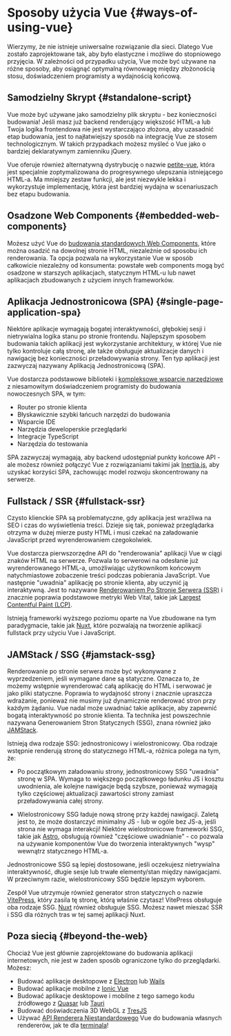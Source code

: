 # Sposoby użycia Vue {#ways-of-using-vue}

Wierzymy, że nie istnieje uniwersalne rozwiązanie dla sieci. Dlatego Vue zostało zaprojektowane tak, aby było elastyczne i możliwe do stopniowego przyjęcia. W zależności od przypadku użycia, Vue może być używane na różne sposoby, aby osiągnąć optymalną równowagę między złożonością stosu, doświadczeniem programisty a wydajnością końcową.

## Samodzielny Skrypt {#standalone-script}

Vue może być używane jako samodzielny plik skryptu - bez konieczności budowania! Jeśli masz już backend renderujący większość HTML-a lub Twoja logika frontendowa nie jest wystarczająco złożona, aby uzasadnić etap budowania, jest to najłatwiejszy sposób na integrację Vue ze stosem technologicznym. W takich przypadkach możesz myśleć o Vue jako o bardziej deklaratywnym zamienniku jQuery.

Vue oferuje również alternatywną dystrybucję o nazwie [petite-vue](https://github.com/vuejs/petite-vue), która jest specjalnie zoptymalizowana do progresywnego ulepszania istniejącego HTML-a. Ma mniejszy zestaw funkcji, ale jest niezwykle lekka i wykorzystuje implementację, która jest bardziej wydajna w scenariuszach bez etapu budowania.

## Osadzone Web Components {#embedded-web-components}

Możesz użyć Vue do [budowania standardowych Web Components](/guide/extras/web-components), które można osadzić na dowolnej stronie HTML, niezależnie od sposobu ich renderowania. Ta opcja pozwala na wykorzystanie Vue w sposób całkowicie niezależny od konsumenta: powstałe web components mogą być osadzone w starszych aplikacjach, statycznym HTML-u lub nawet aplikacjach zbudowanych z użyciem innych frameworków.

## Aplikacja Jednostronicowa (SPA) {#single-page-application-spa}

Niektóre aplikacje wymagają bogatej interaktywności, głębokiej sesji i nietrywialna logika stanu po stronie frontendu. Najlepszym sposobem budowania takich aplikacji jest wykorzystanie architektury, w której Vue nie tylko kontroluje całą stronę, ale także obsługuje aktualizacje danych i nawigację bez konieczności przeładowywania strony. Ten typ aplikacji jest zazwyczaj nazywany Aplikacją Jednostronicową (SPA).

Vue dostarcza podstawowe biblioteki i [kompleksowe wsparcie narzędziowe](/guide/scaling-up/tooling) z niesamowitym doświadczeniem programisty do budowania nowoczesnych SPA, w tym:

- Router po stronie klienta
- Błyskawicznie szybki łańcuch narzędzi do budowania
- Wsparcie IDE
- Narzędzia deweloperskie przeglądarki
- Integracje TypeScript
- Narzędzia do testowania

SPA zazwyczaj wymagają, aby backend udostępniał punkty końcowe API - ale możesz również połączyć Vue z rozwiązaniami takimi jak [Inertia.js](https://inertiajs.com), aby uzyskać korzyści SPA, zachowując model rozwoju skoncentrowany na serwerze.

## Fullstack / SSR {#fullstack-ssr}

Czysto klienckie SPA są problematyczne, gdy aplikacja jest wrażliwa na SEO i czas do wyświetlenia treści. Dzieje się tak, ponieważ przeglądarka otrzyma w dużej mierze pusty HTML i musi czekać na załadowanie JavaScript przed wyrenderowaniem czegokolwiek.

Vue dostarcza pierwszorzędne API do "renderowania" aplikacji Vue w ciągi znaków HTML na serwerze. Pozwala to serwerowi na odesłanie już wyrenderowanego HTML-a, umożliwiając użytkownikom końcowym natychmiastowe zobaczenie treści podczas pobierania JavaScript. Vue następnie "uwadnia" aplikację po stronie klienta, aby uczynić ją interaktywną. Jest to nazywane [Renderowaniem Po Stronie Serwera (SSR)](/guide/scaling-up/ssr) i znacznie poprawia podstawowe metryki Web Vital, takie jak [Largest Contentful Paint (LCP)](https://web.dev/lcp/).

Istnieją frameworki wyższego poziomu oparte na Vue zbudowane na tym paradygmacie, takie jak [Nuxt](https://nuxt.com/), które pozwalają na tworzenie aplikacji fullstack przy użyciu Vue i JavaScript.

## JAMStack / SSG {#jamstack-ssg}

Renderowanie po stronie serwera może być wykonywane z wyprzedzeniem, jeśli wymagane dane są statyczne. Oznacza to, że możemy wstępnie wyrenderować całą aplikację do HTML i serwować je jako pliki statyczne. Poprawia to wydajność strony i znacznie upraszcza wdrażanie, ponieważ nie musimy już dynamicznie renderować stron przy każdym żądaniu. Vue nadal może uwadniać takie aplikacje, aby zapewnić bogatą interaktywność po stronie klienta. Ta technika jest powszechnie nazywana Generowaniem Stron Statycznych (SSG), znana również jako [JAMStack](https://jamstack.org/what-is-jamstack/).

Istnieją dwa rodzaje SSG: jednostronicowy i wielostronicowy. Oba rodzaje wstępnie renderują stronę do statycznego HTML-a, różnica polega na tym, że:

- Po początkowym załadowaniu strony, jednostronicowy SSG "uwadnia" stronę w SPA. Wymaga to większego początkowego ładunku JS i kosztu uwodnienia, ale kolejne nawigacje będą szybsze, ponieważ wymagają tylko częściowej aktualizacji zawartości strony zamiast przeładowywania całej strony.

- Wielostronicowy SSG ładuje nową stronę przy każdej nawigacji. Zaletą jest to, że może dostarczyć minimalny JS - lub w ogóle bez JS-a, jeśli strona nie wymaga interakcji! Niektóre wielostronicowe frameworki SSG, takie jak [Astro](https://astro.build/), obsługują również "częściowe uwadnianie" - co pozwala na używanie komponentów Vue do tworzenia interaktywnych "wysp" wewnątrz statycznego HTML-a.

Jednostronicowe SSG są lepiej dostosowane, jeśli oczekujesz nietrywialna interaktywność, długie sesje lub trwałe elementy/stan między nawigacjami. W przeciwnym razie, wielostronicowy SSG będzie lepszym wyborem.

Zespół Vue utrzymuje również generator stron statycznych o nazwie [VitePress](https://vitepress.dev/), który zasila tę stronę, którą właśnie czytasz! VitePress obsługuje oba rodzaje SSG. [Nuxt](https://nuxt.com/) również obsługuje SSG. Możesz nawet mieszać SSR i SSG dla różnych tras w tej samej aplikacji Nuxt.

## Poza siecią {#beyond-the-web}

Chociaż Vue jest głównie zaprojektowane do budowania aplikacji internetowych, nie jest w żaden sposób ograniczone tylko do przeglądarki. Możesz:

- Budować aplikacje desktopowe z [Electron](https://www.electronjs.org/) lub [Wails](https://wails.io)
- Budować aplikacje mobilne z [Ionic Vue](https://ionicframework.com/docs/vue/overview)
- Budować aplikacje desktopowe i mobilne z tego samego kodu źródłowego z [Quasar](https://quasar.dev/) lub [Tauri](https://tauri.app)
- Budować doświadczenia 3D WebGL z [TresJS](https://tresjs.org/)
- Używać [API Renderera Niestandardowego](/api/custom-renderer) Vue do budowania własnych rendererów, jak te dla [terminala](https://github.com/vue-terminal/vue-termui)!
